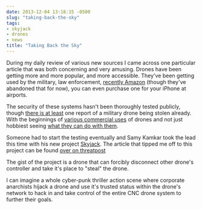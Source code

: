 ```yaml
---
date: 2013-12-04 13:18:15 -0500
slug: "taking-back-the-sky"
tags:
- skyjack
- drones
- news
title: "Taking Back the Sky"
---
```


During my daily review of various new sources I came across one particular
article that was both concerning and very amusing. Drones have been getting
more and more popular, and more accessible. They've been getting used by the
military, law enforcement, [recently Amazon][1] (though they've abandoned that
for now), you can even purchase one for your iPhone at airports.

The security of these systems hasn't been thoroughly tested publicly, though
[there is at least][2] one report of a military drone being stolen already.
With the beginnings of [various commercial uses][3] of drones and not just
hobbiest seeing [what they can do with them][4].

Someone had to start the testing eventually and Samy Kamkar took the lead this
time with his new project [Skyjack][5]. The article that tipped me off to this
project can be found [over on threatpost][6]

The gist of the project is a drone that can forcibly disconnect other drone's
controller and take it's place to "steal" the drone.

I can imagine a whole cyber-punk thriller action scene where corporate
anarchists hijack a drone and use it's trusted status within the drone's
network to hack in and take control of the entire CNC drone system to further
their goals.

[1]: http://www.cnn.com/2013/12/02/tech/innovation/amazon-drones-questions/
[2]: http://rt.com/news/iran-us-drone-gulf-216/
[3]: http://www.fastcompany.com/3019913/watch-the-skies-tonight-for-a-taco-delivering-drone-brought-to-you-by-taco-bell
[4]: http://gizmodo.com/5947033/this-team-of-quadrocopters-can-throw-and-catch-better-than-you
[5]: http://samy.pl/skyjack/
[6]: http://threatpost.com/how-to-skyjack-drones-in-an-hour-for-less-than-400/103086
